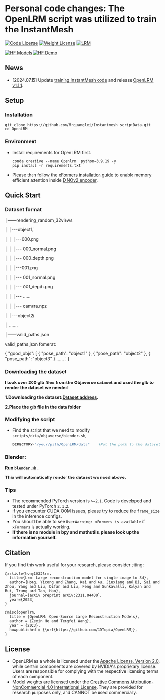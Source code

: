 # Personal code changes: The OpenLRM script was utilized to train the InstantMesh

[![Code License](https://img.shields.io/badge/Code%20License-Apache_2.0-yellow.svg)](LICENSE)
[![Weight License](https://img.shields.io/badge/Weight%20License-CC%20By%20NC%204.0-red)](LICENSE_WEIGHT)
[![LRM](https://img.shields.io/badge/LRM-Arxiv%20Link-green)](https://arxiv.org/abs/2311.04400)

[![HF Models](https://img.shields.io/badge/Models-Huggingface%20Models-bron)](https://huggingface.co/zxhezexin)
[![HF Demo](https://img.shields.io/badge/Demo-Huggingface%20Demo-blue)](https://huggingface.co/spaces/zxhezexin/OpenLRM)




## News

- [2024.07.15] Update [training  InstantMesh  code](scripts/data/objaverse/blender_script.py) and release [OpenLRM v1.1.1](https://github.com/3DTopia/OpenLRM/releases/tag/v1.1.1).





## Setup

### Installation
```
git clone https://github.com/Mrguanglei/Instantmesh_scriptData.git
cd OpenLRM
```

### Environment
- Install requirements for OpenLRM first.
  ```
  conda creative --name Openlrm  python=3.9.19 -y
  pip install -r requirements.txt
  ```
- Please then follow the [xFormers installation guide](https://github.com/facebookresearch/xformers?tab=readme-ov-file#installing-xformers) to enable memory efficient attention inside [DINOv2 encoder](openlrm/models/encoders/dinov2/layers/attention.py).

## Quick Start

### Dataset format 

│——rendering_random_32views

│       │---object1/

│       │      │---000.png

│       │      │--- 000_normal.png

│       │      │--- 000_depth.png

│       │      │---001.png

│       │      │--- 001_normal.png

│       │      │--- 001_depth.png

│       │      │--- ......

│       │      │--- camera.npz

│       │---object2/

│      .......

│——valid_paths.json



valid_paths.json fomerat:

{  "good_objs": [    {      "pose_path": "object1"    },    {      "pose_path": "object2"    },    {      "pose_path": "object3"    }  ......  ] }



### Downloading the dataset 

**I took over 200 glb files from the Objaverse dataset and used the glb to render the dataset we needed**

**1.Downloading the dataset:[Dataset address](https://drive.google.com/drive/folders/1_s1W8Pq_1D5xouvefREFHSRgawHqefJR).**

**2.Place the glb file in the data folder**



### Modifying the script
- Find the script that we need to modify `scripts/data/objaverse/blender.sh`, 

  ```py	
  DIRECTORY="/your/path/OpenLRM/data"    #Put the path to the dataset file you downloaded here
  ```

  

### Blender:

**Run `blender.sh` .**

**This will automatically render the dataset we need above.**

### Tips
- The recommended PyTorch version is `>=2.1`. Code is developed and tested under PyTorch `2.1.2`.
- If you encounter CUDA OOM issues, please try to reduce the `frame_size` in the inference configs.
- You should be able to see `UserWarning: xFormers is available` if `xFormers` is actually working.
- **If there is no module in bpy and mathutils, please look up the information yourself.**



## Citation

If you find this work useful for your research, please consider citing:
```
@article{hong2023lrm,
  title={Lrm: Large reconstruction model for single image to 3d},
  author={Hong, Yicong and Zhang, Kai and Gu, Jiuxiang and Bi, Sai and Zhou, Yang and Liu, Difan and Liu, Feng and Sunkavalli, Kalyan and Bui, Trung and Tan, Hao},
  journal={arXiv preprint arXiv:2311.04400},
  year={2023}
}
```

```
@misc{openlrm,
  title = {OpenLRM: Open-Source Large Reconstruction Models},
  author = {Zexin He and Tengfei Wang},
  year = {2023},
  howpublished = {\url{https://github.com/3DTopia/OpenLRM}},
}
```

## License

- OpenLRM as a whole is licensed under the [Apache License, Version 2.0](LICENSE), while certain components are covered by [NVIDIA's proprietary license](LICENSE_NVIDIA). Users are responsible for complying with the respective licensing terms of each component.
- Model weights are licensed under the [Creative Commons Attribution-NonCommercial 4.0 International License](LICENSE_WEIGHT). They are provided for research purposes only, and CANNOT be used commercially.
